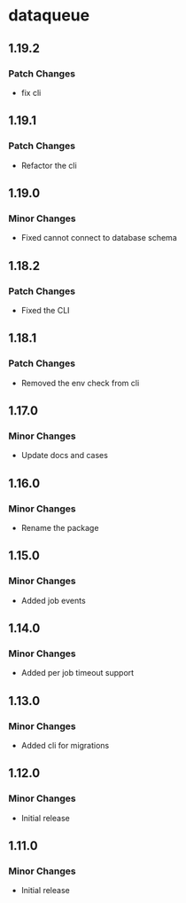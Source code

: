 # dataqueue

## 1.19.2

### Patch Changes

- fix cli

## 1.19.1

### Patch Changes

- Refactor the cli

## 1.19.0

### Minor Changes

- Fixed cannot connect to database schema

## 1.18.2

### Patch Changes

- Fixed the CLI

## 1.18.1

### Patch Changes

- Removed the env check from cli

## 1.17.0

### Minor Changes

- Update docs and cases

## 1.16.0

### Minor Changes

- Rename the package

## 1.15.0

### Minor Changes

- Added job events

## 1.14.0

### Minor Changes

- Added per job timeout support

## 1.13.0

### Minor Changes

- Added cli for migrations

## 1.12.0

### Minor Changes

- Initial release

## 1.11.0

### Minor Changes

- Initial release
